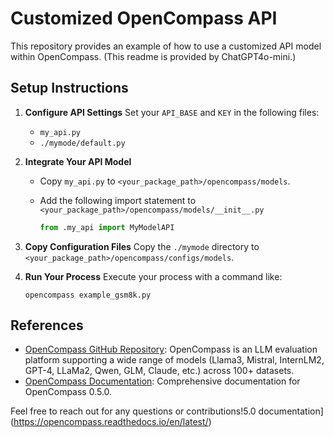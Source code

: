 # Customized OpenCompass API

This repository provides an example of how to use a customized API model within OpenCompass. (This readme is provided by ChatGPT4o-mini.)

## Setup Instructions

1. **Configure API Settings**
    Set your `API_BASE` and `KEY` in the following files:

   - `my_api.py`
   - `./mymode/default.py`

2. **Integrate Your API Model**

   - Copy `my_api.py` to `<your_package_path>/opencompass/models`.

   - Add the following import statement to `<your_package_path>/opencompass/models/__init__.py`

     ```python
     from .my_api import MyModelAPI
     ```

3. **Copy Configuration Files**
    Copy the `./mymode` directory to `<your_package_path>/opencompass/configs/models`.

4. **Run Your Process**
    Execute your process with a command like:

   ```shell
   opencompass example_gsm8k.py
   ```

## References

- [OpenCompass GitHub Repository](https://github.com/open-compass/opencompass): OpenCompass is an LLM evaluation platform supporting a wide range of models (Llama3, Mistral, InternLM2, GPT-4, LLaMa2, Qwen, GLM, Claude, etc.) across 100+ datasets.
- [OpenCompass Documentation](https://opencompass.readthedocs.io/en/latest/): Comprehensive documentation for OpenCompass 0.5.0.

Feel free to reach out for any questions or contributions!5.0 documentation](https://opencompass.readthedocs.io/en/latest/)